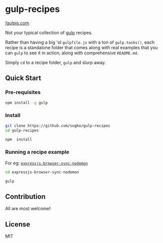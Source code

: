 # gulp-recipes

[!gulpjs.com](https://raw2.github.com/gulpjs/artwork/master/gulp-2x.png)

Not your typical collection of [gulp](http://gulpjs.com) recipes.

Rather than having a big 'ol ```gulpfile.js``` with a ton of ```gulp.tasks()```, each recipe is a standalone folder that comes along with real examples that you can ```gulp``` to see it in action, along with comprehensive ```README.md```.

Simply ```cd``` to a recipe folder, ```gulp``` and slurp away.


## Quick Start

### Pre-requisites

```bash
npm install -g gulp
```

### Install

```bash
git clone https://github.com/sogko/gulp-recipes
cd gulp-recipes

npm  install
```

### Running a recipe example

For eg: [```expressjs-browser-sync-nodemon```](expressjs-browser-sync-nodemon)

```bash
cd expressjs-browser-sync-nodemon

gulp
```

## Contribution
All are most welcome!

## License
MIT
